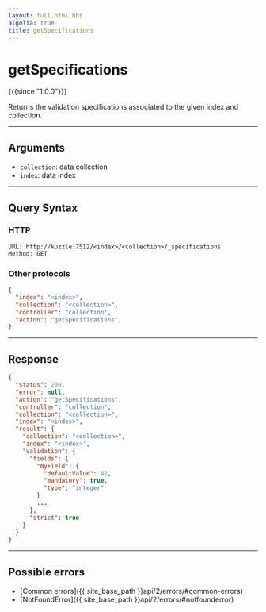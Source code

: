 ```yaml
---
layout: full.html.hbs
algolia: true
title: getSpecifications
---
```


# getSpecifications

{{{since "1.0.0"}}}

Returns the validation specifications associated to the given index and collection.

---

## Arguments

* `collection`: data collection
* `index`: data index

---

## Query Syntax

### HTTP

```http
URL: http://kuzzle:7512/<index>/<collection>/_specifications
Method: GET
```

### Other protocols


```json
{
  "index": "<index>",
  "collection": "<collection>",
  "controller": "collection",
  "action": "getSpecifications",
}
```

---

## Response

```json
{
  "status": 200,
  "error": null,
  "action": "getSpecifications",
  "controller": "collection",
  "collection": "<collection>",
  "index": "<index>",
  "result": {
    "collection": "<collection>",
    "index": "<index>",
    "validation": {
      "fields": {
        "myField": {
          "defaultValue": 42,
          "mandatory": true,
          "type": "integer"
        }
        ...
      },
      "strict": true
    }
  }
}
```

---

## Possible errors

- [Common errors]({{ site_base_path }}api/2/errors/#common-errors)
- [NotFoundError]({{ site_base_path }}api/2/errors/#notfounderror)
